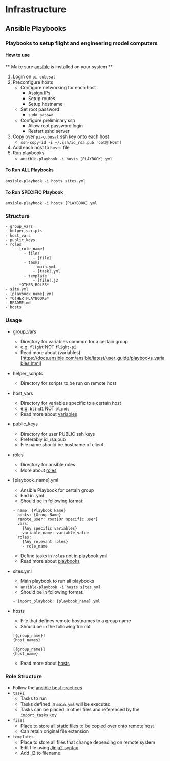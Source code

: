 # Infrastructure
## Ansible Playbooks
### Playbooks to setup flight and engineering model computers

#### How to use
** Make sure [ansible](https://docs.ansible.com/ansible/latest/installation_guide/intro_installation.html) is installed on your system **

1. Login on `pi-cubesat`
2. Preconfigure hosts
	* Configure networking for each host
		- Assign IPs
		- Setup routes
		- Setup hostname
	* Set root password
		- `sudo passwd`
	* Configure preliminary ssh
		- Allow root password login
		- Restart sshd server
3. Copy over `pi-cubesat` ssh key onto each host
	* `ssh-copy-id -i ~/.ssh/id_rsa.pub root@[HOST]`
4. Add each host to `hosts` file
5. Run playbooks
	* `ansible-playbook -i hosts [PLAYBOOK].yml`

#### To Run ALL Playbooks
`ansible-playbook -i hosts sites.yml`

#### To Run SPECIFIC Playbook
`ansible-playbook -i hosts [PLAYBOOK].yml`


### Structure

```
- group_vars
- helper_scripts
- host_vars
- public_keys
- roles
	- [role_name]
		- files
			- [file]
		- tasks
			- main.yml
			- [task].yml
		- template
			- [file].j2
	- *OTHER ROLES*
- site.yml
- [playbook_name].yml
- *OTHER PLAYBOOKS*
- README.md
- hosts
```

### Usage
* group_vars
	* Directory for variables common for a certain group
	* e.g. `flight` NOT `flight-pi`
	* Read more about (variables)[https://docs.ansible.com/ansible/latest/user_guide/playbooks_variables.html]

* helper_scripts
	* Directory for scripts to be run on remote host

* host_vars
	* Directory for variables specific to a certain host
	* e.g. `blind1` NOT `blinds`
	* Read more about [variables](https://docs.ansible.com/ansible/latest/user_guide/playbooks_variables.html)

* public_keys
	* Directory for user PUBLIC ssh keys
	* Preferably id_rsa.pub
	* File name should be hostname of client

* roles
	* Directory for ansible roles
	* More about [roles](https://docs.ansible.com/ansible/latest/user_guide/playbooks_reuse_roles.html)

* [playbook_name].yml
	* Ansible Playbook for certain group
	* End in .yml
	* Should be in following format:
	```
	- name: {Playbook Name}
	  hosts: {Group Name}
	  remote_user: root{Or specific user}
	  vars:
	  	{Any specific variables}
	  	variable_name: variable_value
	  roles:
	    {Any relevant roles}
	    - role_name
	```
	* Define tasks in `roles` not in playbook.yml
	* Read more about [playbooks](https://docs.ansible.com/ansible/latest/user_guide/playbooks.html)

* sites.yml
	* Main playbook to run all playbooks
	* `ansible-playbook -i hosts sites.yml`
	* Should be in following format:
	```
	- import_playbook: {playbook_name}.yml
	```

* hosts
	* File that defines remote hostnames to a group name
	* Should be in the following format
	```
	[{group_name}]
	{host_names}

	[{group_name}]
	{host_name}
	```

	* Read more about [hosts](https://docs.ansible.com/ansible/latest/user_guide/intro_inventory.html)

### Role Structure
* Follow the [ansible best practices](https://docs.ansible.com/ansible/latest/user_guide/playbooks_best_practices.html)
* `tasks`
	* Tasks to run
	* Tasks defined in `main.yml` will be executed
	* Tasks can be placed in other files and referenced by the `import_tasks` key
* `files`
	* Place to store all static files to be copied over onto remote host
	* Can retain original file extension
* `templates`
	* Place to store all files that change depending on remote system
	* Edit file using [Jinja2 syntax](http://jinja.pocoo.org/docs/2.10/)
	* Add .j2 to filename